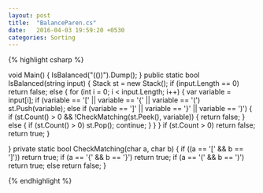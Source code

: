 ```yaml
---
layout: post
title:  "BalanceParen.cs"
date:   2016-04-03 19:59:20 +0530
categories: Sorting
---
```


{% highlight csharp %}
<Query Kind="Program" />

void Main()
{
IsBalanced("(())").Dump();
}
public static bool IsBalanced(string input)
{
	Stack<char> st = new Stack<char>();
	if (input.Length == 0)
		return false;
	else
	{
		for (int i = 0; i < input.Length; i++)
		{
			var variable = input[i];
			if (variable == '[' || variable == '{' || variable == '(')
				st.Push(variable);
			else if (variable == ']' || variable == '}' || variable == ')')
			{
				if (st.Count() > 0 && !CheckMatching(st.Peek(), variable))
				{
					return false;
				}
				else
				{
					if (st.Count() > 0)
						st.Pop();
					continue;
				}
			}
		}
		if (st.Count > 0)
			return false;
		return true;
	}

}
private static bool CheckMatching(char a, char b)
{
	if ((a == '[' && b == ']'))
		return true;
	if (a == '{' && b == '}')
		return true;
	if (a == '(' && b == ')')
		return true;
	else
		return false;
}


{% endhighlight %}